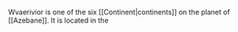 Wvaerivior is one of the six [[Continent|continents]] on the planet of [[Azebane]]. It is located in the